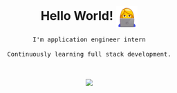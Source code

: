 <div align="center">
  <h1 style = font-size: "50px" align="center">  Hello World! <img align="center" src="https://raw.githubusercontent.com/heydrdev/devtools/main/emojis/telegram/woman-technologist.gif" width="50" height="50" /></h1>
</div>
<p align="center" >
  <samp>
  I'm application engineer intern 
  <br/> 
  <br/>
Continuously learning full stack development.
  </samp>
  <br/>
  <br/>
  <br/>
</p>
<div align="center"              
<a href="https://github.com/anuraghazra/github-readme-stats"><img align="center" src="https://github-readme-stats.vercel.app/api/top-langs/?username=syazwanirahimin&hide=css,scss,shell,html&langs_count=6&layout=compact&theme=buefy&hide_border=true" /></a> 

</div>
